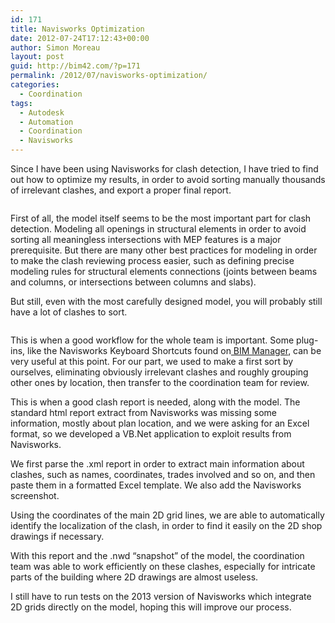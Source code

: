 ```yaml
---
id: 171
title: Navisworks Optimization
date: 2012-07-24T17:12:43+00:00
author: Simon Moreau
layout: post
guid: http://bim42.com/?p=171
permalink: /2012/07/navisworks-optimization/
categories:
  - Coordination
tags:
  - Autodesk
  - Automation
  - Coordination
  - Navisworks
---
```

Since I have been using Navisworks for clash detection, I have tried to find out how to optimize my results, in order to avoid sorting manually thousands of irrelevant clashes, and export a proper final report.

![<img class="aligncenter size-full wp-image-172" title="image" src="http://bim42.com/wp-content/uploads/2012/07/image.png" alt="" width="449" height="302" srcset="https://bim42.com/wp-content/uploads/2012/07/image.png 449w, https://bim42.com/wp-content/uploads/2012/07/image-300x201.png 300w" sizes="(max-width: 449px) 100vw, 449px" />](http://bim42.com/wp-content/uploads/2012/07/image.png)

First of all, the model itself seems to be the most important part for clash detection. Modeling all openings in structural elements in order to avoid sorting all meaningless intersections with MEP features is a major prerequisite. But there are many other best practices for modeling in order to make the clash reviewing process easier, such as defining precise modeling rules for structural elements connections (joints between beams and columns, or intersections between columns and slabs).

But still, even with the most carefully designed model, you will probably still have a lot of clashes to sort.

![<img class="aligncenter size-full wp-image-174" title="You have 677 new clashes" src="http://bim42.com/wp-content/uploads/2012/07/you-have-677-new-clashes.jpg" alt="" width="569" height="169" srcset="https://bim42.com/wp-content/uploads/2012/07/you-have-677-new-clashes.jpg 569w, https://bim42.com/wp-content/uploads/2012/07/you-have-677-new-clashes-300x89.jpg 300w" sizes="(max-width: 569px) 100vw, 569px" />](http://bim42.com/wp-content/uploads/2012/07/you-have-677-new-clashes.jpg)

This is when a good workflow for the whole team is important. Some plug-ins, like the Navisworks Keyboard Shortcuts found on[ BIM Manager](http://bimmanager.blogspot.fr/2011/12/navisworks-keyboard-shortcuts-for.html "BIM Manager"), can be very useful at this point. For our part, we used to make a first sort by ourselves, eliminating obviously irrelevant clashes and roughly grouping other ones by location, then transfer to the coordination team for review.

This is when a good clash report is needed, along with the model. The standard html report extract from Navisworks was missing some information, mostly about plan location, and we were asking for an Excel format, so we developed a VB.Net application to exploit results from Navisworks.

We first parse the .xml report in order to extract main information about clashes, such as names, coordinates, trades involved and so on, and then paste them in a formatted Excel template. We also add the Navisworks screenshot.

Using the coordinates of the main 2D grid lines, we are able to automatically identify the localization of the clash, in order to find it easily on the 2D shop drawings if necessary.

With this report and the .nwd “snapshot” of the model, the coordination team was able to work efficiently on these clashes, especially for intricate parts of the building where 2D drawings are almost useless.

I still have to run tests on the 2013 version of Navisworks which integrate 2D grids directly on the model, hoping this will improve our process.
